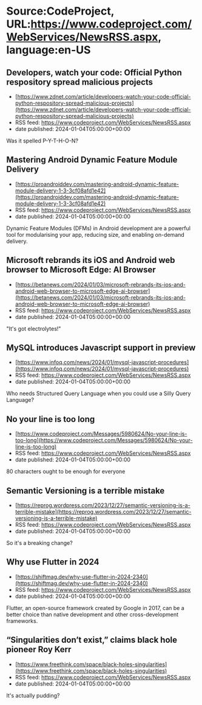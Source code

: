 # Source:CodeProject, URL:https://www.codeproject.com/WebServices/NewsRSS.aspx, language:en-US

## Developers, watch your code: Official Python respository spread malicious projects
 - [https://www.zdnet.com/article/developers-watch-your-code-official-python-respository-spread-malicious-projects](https://www.zdnet.com/article/developers-watch-your-code-official-python-respository-spread-malicious-projects)
 - RSS feed: https://www.codeproject.com/WebServices/NewsRSS.aspx
 - date published: 2024-01-04T05:00:00+00:00

Was it spelled P-Y-T-H-O-N?

## Mastering Android Dynamic Feature Module Delivery
 - [https://proandroiddev.com/mastering-android-dynamic-feature-module-delivery-1-3-3cf08afd1e42](https://proandroiddev.com/mastering-android-dynamic-feature-module-delivery-1-3-3cf08afd1e42)
 - RSS feed: https://www.codeproject.com/WebServices/NewsRSS.aspx
 - date published: 2024-01-04T05:00:00+00:00

Dynamic Feature Modules (DFMs) in Android development are a powerful tool for modularising your app, reducing size, and enabling on-demand delivery.

## Microsoft rebrands its iOS and Android web browser to Microsoft Edge: AI Browser
 - [https://betanews.com/2024/01/03/microsoft-rebrands-its-ios-and-android-web-browser-to-microsoft-edge-ai-browser](https://betanews.com/2024/01/03/microsoft-rebrands-its-ios-and-android-web-browser-to-microsoft-edge-ai-browser)
 - RSS feed: https://www.codeproject.com/WebServices/NewsRSS.aspx
 - date published: 2024-01-04T05:00:00+00:00

"It's got electrolytes!"

## MySQL introduces Javascript support in preview
 - [https://www.infoq.com/news/2024/01/mysql-javascript-procedures](https://www.infoq.com/news/2024/01/mysql-javascript-procedures)
 - RSS feed: https://www.codeproject.com/WebServices/NewsRSS.aspx
 - date published: 2024-01-04T05:00:00+00:00

Who needs Structured Query Language when you could use a Silly Query Language?

## No your line is too long
 - [https://www.codeproject.com/Messages/5980624/No-your-line-is-too-long](https://www.codeproject.com/Messages/5980624/No-your-line-is-too-long)
 - RSS feed: https://www.codeproject.com/WebServices/NewsRSS.aspx
 - date published: 2024-01-04T05:00:00+00:00

80 characters ought to be enough for everyone

## Semantic Versioning is a terrible mistake
 - [https://reprog.wordpress.com/2023/12/27/semantic-versioning-is-a-terrible-mistake](https://reprog.wordpress.com/2023/12/27/semantic-versioning-is-a-terrible-mistake)
 - RSS feed: https://www.codeproject.com/WebServices/NewsRSS.aspx
 - date published: 2024-01-04T05:00:00+00:00

So it's a breaking change?

## Why use Flutter in 2024
 - [https://shiftmag.dev/why-use-flutter-in-2024-2340](https://shiftmag.dev/why-use-flutter-in-2024-2340)
 - RSS feed: https://www.codeproject.com/WebServices/NewsRSS.aspx
 - date published: 2024-01-04T05:00:00+00:00

Flutter, an open-source framework created by Google in 2017, can be a better choice than native development and other cross-development frameworks.

## “Singularities don’t exist,” claims black hole pioneer Roy Kerr
 - [https://www.freethink.com/space/black-holes-singularities](https://www.freethink.com/space/black-holes-singularities)
 - RSS feed: https://www.codeproject.com/WebServices/NewsRSS.aspx
 - date published: 2024-01-04T05:00:00+00:00

It's actually pudding?

